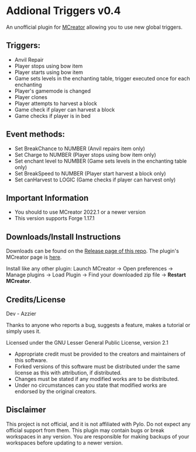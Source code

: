 # Addional Triggers v0.4
An unofficial plugin for [MCreator](https://mcreator.net/) allowing you to use new global triggers.

## Triggers:
- Anvil Repair
- Player stops using bow item
- Player starts using bow item
- Game sets levels in the enchanting table, trigger executed once for each enchanting
- Player's gamemode is changed
- Player clones
- Player attempts to harvest a block
- Game check if player can harvest a block
- Game checks if player is in bed 

## Event methods:
- Set BreakChance to NUMBER (Anvil repairs item only)
- Set Charge to NUMBER (Player stops using bow item only)
- Set enchant level to NUMBER (Game sets levels in the enchanting table only)
- Set BreakSpeed to NUMBER (Player start harvest a block only) 
- Set canHarvest to LOGIC (Game checks if player can harvest only)

## Important Information
* You should to use MCreator 2022.1 or a newer version
* This version supports Forge 1.17.1

## Downloads/Install Instructions
Downloads can be found on the [Release page of this repo](https://github.com/Azzy380/Addional-Trigger/).
The plugin's MCreator page is [here](https://mcreator.net/plugin/84150/addional-triggers).

Install like any other plugin: Launch MCreator -> Open preferences -> Manage plugins -> Load Plugin -> Find your downloaded zip file -> **Restart MCreator**.

## Credits/License
Dev - Azzier

Thanks to anyone who reports a bug, suggests a feature, makes a tutorial or simply uses it.

Licensed under the GNU Lesser General Public License, version 2.1  
* Appropriate credit must be provided to the creators and maintainers of this software.
* Forked versions of this software must be distributed under the same license as this with attribution, if distributed.
* Changes must be stated if any modified works are to be distributed.
* Under no circumstances can you state that modified works are endorsed by the original creators.

## Disclaimer
This project is not official, and it is not affiliated with Pylo. Do not expect any official support from them.
This plugin may contain bugs or break workspaces in any version. You are responsible for making backups of your workspaces before updating to a newer version.
